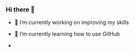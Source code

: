 ### Hi there 👋

- 🔭 I’m currently working on improving my skills
- 🌱 I’m currently learning how to use GitHub

- <!--
**azhusker/azhusker** is a ✨ _special_ ✨ repository because its `README.md` (this file) appears on your GitHub profile.

Here are some ideas to get you started:

- 🔭 I’m currently working on improving my skills
- 🌱 I’m currently learning how to use GitHub
- 👯 I’m looking to collaborate on anything I can
- 🤔 I’m looking for help with ...
- 💬 Ask me about ...
- 📫 How to reach me: ...
- 😄 Pronouns: ...
- ⚡ Fun fact: ...
-->
